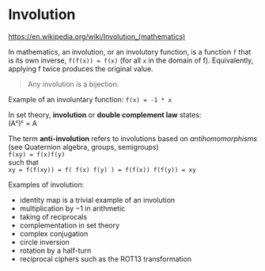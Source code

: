 # Involution

https://en.wikipedia.org/wiki/Involution_(mathematics)

In mathematics, an involution, or an involutory function, is a function `f` that is its own inverse, `f(f(x)) = f(x)` (for all `x` in the domain of f). Equivalently, applying f twice produces the original value.

> Any involution is a bijection.

Example of an involuntary function: `f(x) = -1 * x`


In set theory, **involution** or **double complement law** states:    
(Aᶜ)ᶜ = A


The term **anti-involution** refers to involutions based on *antihomomorphisms* (see Quaternion algebra, groups, semigroups)    
`f(xy) = f(x)f(y)`    
such that    
`xy = f(f(xy)) = f( f(x) f(y) ) = f(f(x)) f(f(y)) = xy`


Examples of involution:
- identity map is a trivial example of an involution
- multiplication by −1 in arithmetic
- taking of reciprocals
- complementation in set theory
- complex conjugation
- circle inversion
- rotation by a half-turn
- reciprocal ciphers such as the ROT13 transformation
